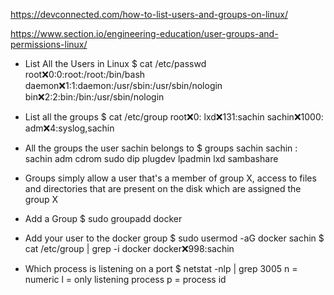 https://devconnected.com/how-to-list-users-and-groups-on-linux/

https://www.section.io/engineering-education/user-groups-and-permissions-linux/

- List All the Users in Linux
    $ cat /etc/passwd
    root:x:0:0:root:/root:/bin/bash
    daemon:x:1:1:daemon:/usr/sbin:/usr/sbin/nologin
    bin:x:2:2:bin:/bin:/usr/sbin/nologin

- List all the groups 
    $ cat /etc/group
    root:x:0:
    lxd:x:131:sachin
    sachin:x:1000:
    adm:x:4:syslog,sachin

- All the groups the user sachin belongs to
    $ groups sachin
    sachin : sachin adm cdrom sudo dip plugdev lpadmin lxd sambashare

- Groups simply allow a user that's a member of group X, access to files and directories that are present on the disk which are assigned the group X

- Add a Group 
    $ sudo groupadd docker

- Add your user to the docker group
    $ sudo usermod -aG docker sachin
    $ cat /etc/group | grep -i docker
    docker:x:998:sachin

- Which process is listening on a port
    $ netstat -nlp | grep 3005
	n = numeric
	l = only listening process
	p = process id
